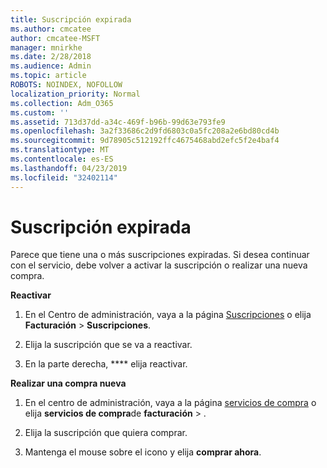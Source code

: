 ```yaml
---
title: Suscripción expirada
ms.author: cmcatee
author: cmcatee-MSFT
manager: mnirkhe
ms.date: 2/28/2018
ms.audience: Admin
ms.topic: article
ROBOTS: NOINDEX, NOFOLLOW
localization_priority: Normal
ms.collection: Adm_O365
ms.custom: ''
ms.assetid: 713d37dd-a34c-469f-b96b-99d63e793fe9
ms.openlocfilehash: 3a2f33686c2d9fd6803c0a5fc208a2e6bd80cd4b
ms.sourcegitcommit: 9d78905c512192ffc4675468abd2efc5f2e4baf4
ms.translationtype: MT
ms.contentlocale: es-ES
ms.lasthandoff: 04/23/2019
ms.locfileid: "32402114"
---
```

# <a name="expired-subscription"></a>Suscripción expirada

Parece que tiene una o más suscripciones expiradas. Si desea continuar con el servicio, debe volver a activar la suscripción o realizar una nueva compra.
  
 **Reactivar**
  
1. En el Centro de administración, vaya a la página [Suscripciones](https://go.microsoft.com/fwlink/p/?linkid=842054) o elija **Facturación** \> **Suscripciones**.
    
2. Elija la suscripción que se va a reactivar.
    
3. En la parte derecha, **** elija reactivar.
    
 **Realizar una compra nueva**
  
1. En el centro de administración, vaya a la página [servicios de compra](https://go.microsoft.com/fwlink/p/?linkid=868433) o elija **servicios de compra**de **facturación** \> .
    
2. Elija la suscripción que quiera comprar.
    
3. Mantenga el mouse sobre el icono y elija **comprar ahora**.
    


